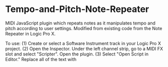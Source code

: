 # Tempo-and-Pitch-Note-Repeater
MIDI JavaScript plugin which repeats notes as it manipulates tempo and pitch according to user settings. Modified from existing code from the Note Repeater in Logic Pro X.

To use: 
  (1) Create or select a Software Instrument track in your Logic Pro X project.
  (2) Open the Inspector. Under the left channel strip, go to a MIDI FX slot and select "Scripter". Open the plugin.
  (3) Select "Open Script in Editor." Replace all of the text with
